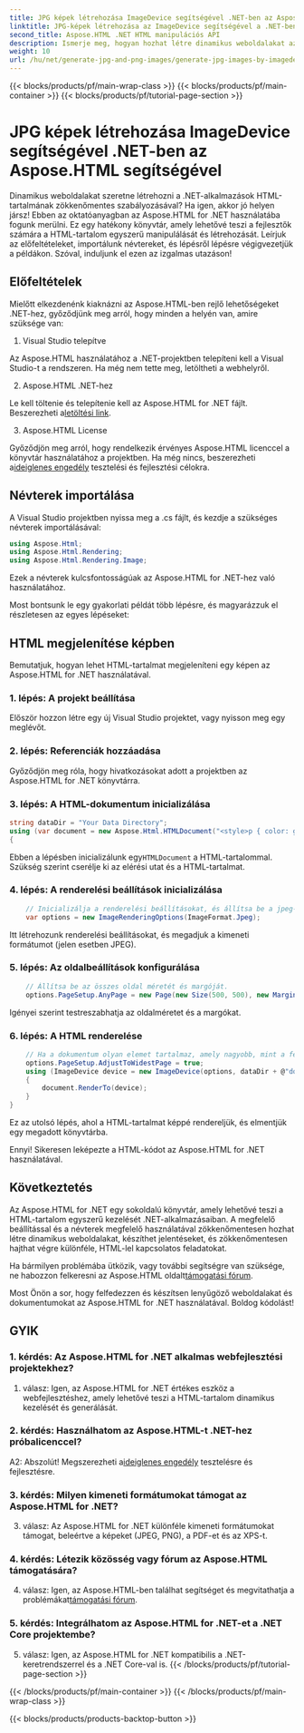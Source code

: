 ```yaml
---
title: JPG képek létrehozása ImageDevice segítségével .NET-ben az Aspose.HTML segítségével
linktitle: JPG-képek létrehozása az ImageDevice segítségével a .NET-ben
second_title: Aspose.HTML .NET HTML manipulációs API
description: Ismerje meg, hogyan hozhat létre dinamikus weboldalakat az Aspose.HTML for .NET használatával. Ez a lépésenkénti oktatóanyag az előfeltételeket, a névtereket és a HTML képekben való megjelenítését ismerteti.
weight: 10
url: /hu/net/generate-jpg-and-png-images/generate-jpg-images-by-imagedevice/
---
```


{{< blocks/products/pf/main-wrap-class >}}
{{< blocks/products/pf/main-container >}}
{{< blocks/products/pf/tutorial-page-section >}}

# JPG képek létrehozása ImageDevice segítségével .NET-ben az Aspose.HTML segítségével


Dinamikus weboldalakat szeretne létrehozni a .NET-alkalmazások HTML-tartalmának zökkenőmentes szabályozásával? Ha igen, akkor jó helyen jársz! Ebben az oktatóanyagban az Aspose.HTML for .NET használatába fogunk merülni. Ez egy hatékony könyvtár, amely lehetővé teszi a fejlesztők számára a HTML-tartalom egyszerű manipulálását és létrehozását. Leírjuk az előfeltételeket, importálunk névtereket, és lépésről lépésre végigvezetjük a példákon. Szóval, induljunk el ezen az izgalmas utazáson!

## Előfeltételek

Mielőtt elkezdenénk kiaknázni az Aspose.HTML-ben rejlő lehetőségeket .NET-hez, győződjünk meg arról, hogy minden a helyén van, amire szüksége van:

1. Visual Studio telepítve

Az Aspose.HTML használatához a .NET-projektben telepíteni kell a Visual Studio-t a rendszeren. Ha még nem tette meg, letöltheti a webhelyről.

2. Aspose.HTML .NET-hez

 Le kell töltenie és telepítenie kell az Aspose.HTML for .NET fájlt. Beszerezheti a[letöltési link](https://releases.aspose.com/html/net/).

3. Aspose.HTML License

Győződjön meg arról, hogy rendelkezik érvényes Aspose.HTML licenccel a könyvtár használatához a projektben. Ha még nincs, beszerezheti a[ideiglenes engedély](https://purchase.aspose.com/temporary-license/) tesztelési és fejlesztési célokra.

## Névterek importálása

A Visual Studio projektben nyissa meg a .cs fájlt, és kezdje a szükséges névterek importálásával:

```csharp
using Aspose.Html;
using Aspose.Html.Rendering;
using Aspose.Html.Rendering.Image;
```

Ezek a névterek kulcsfontosságúak az Aspose.HTML for .NET-hez való használatához.

Most bontsunk le egy gyakorlati példát több lépésre, és magyarázzuk el részletesen az egyes lépéseket:

## HTML megjelenítése képben

Bemutatjuk, hogyan lehet HTML-tartalmat megjeleníteni egy képen az Aspose.HTML for .NET használatával.

### 1. lépés: A projekt beállítása

Először hozzon létre egy új Visual Studio projektet, vagy nyisson meg egy meglévőt.

### 2. lépés: Referenciák hozzáadása

Győződjön meg róla, hogy hivatkozásokat adott a projektben az Aspose.HTML for .NET könyvtárra.

### 3. lépés: A HTML-dokumentum inicializálása

```csharp
string dataDir = "Your Data Directory";
using (var document = new Aspose.Html.HTMLDocument("<style>p { color: green; }</style><p>my first paragraph</p>", @"c:\work\"))
{
```

 Ebben a lépésben inicializálunk egy`HTMLDocument` a HTML-tartalommal. Szükség szerint cserélje ki az elérési utat és a HTML-tartalmat.

### 4. lépés: A renderelési beállítások inicializálása

```csharp
    // Inicializálja a renderelési beállításokat, és állítsa be a jpeg-et kimeneti formátumként
    var options = new ImageRenderingOptions(ImageFormat.Jpeg);
```

Itt létrehozunk renderelési beállításokat, és megadjuk a kimeneti formátumot (jelen esetben JPEG).

### 5. lépés: Az oldalbeállítások konfigurálása

```csharp
    // Állítsa be az összes oldal méretét és margóját.
    options.PageSetup.AnyPage = new Page(new Size(500, 500), new Margin(50, 50, 50, 50));
```

Igényei szerint testreszabhatja az oldalméretet és a margókat.

### 6. lépés: A HTML renderelése

```csharp
    // Ha a dokumentum olyan elemet tartalmaz, amely nagyobb, mint a felhasználó oldalmérete által előre meghatározott, a kimeneti oldalak módosításra kerülnek.
    options.PageSetup.AdjustToWidestPage = true;
    using (ImageDevice device = new ImageDevice(options, dataDir + @"document_out.jpg"))
    {
        document.RenderTo(device);
    }
}
```

Ez az utolsó lépés, ahol a HTML-tartalmat képpé rendereljük, és elmentjük egy megadott könyvtárba.

Ennyi! Sikeresen leképezte a HTML-kódot az Aspose.HTML for .NET használatával.

## Következtetés

Az Aspose.HTML for .NET egy sokoldalú könyvtár, amely lehetővé teszi a HTML-tartalom egyszerű kezelését .NET-alkalmazásaiban. A megfelelő beállítással és a névterek megfelelő használatával zökkenőmentesen hozhat létre dinamikus weboldalakat, készíthet jelentéseket, és zökkenőmentesen hajthat végre különféle, HTML-lel kapcsolatos feladatokat.

 Ha bármilyen problémába ütközik, vagy további segítségre van szüksége, ne habozzon felkeresni az Aspose.HTML oldalt[támogatási fórum](https://forum.aspose.com/).

Most Önön a sor, hogy felfedezzen és készítsen lenyűgöző weboldalakat és dokumentumokat az Aspose.HTML for .NET használatával. Boldog kódolást!

## GYIK

### 1. kérdés: Az Aspose.HTML for .NET alkalmas webfejlesztési projektekhez?
   
1. válasz: Igen, az Aspose.HTML for .NET értékes eszköz a webfejlesztéshez, amely lehetővé teszi a HTML-tartalom dinamikus kezelését és generálását.

### 2. kérdés: Használhatom az Aspose.HTML-t .NET-hez próbalicenccel?
   
 A2: Abszolút! Megszerezheti a[ideiglenes engedély](https://purchase.aspose.com/temporary-license/) tesztelésre és fejlesztésre.

### 3. kérdés: Milyen kimeneti formátumokat támogat az Aspose.HTML for .NET?
   
3. válasz: Az Aspose.HTML for .NET különféle kimeneti formátumokat támogat, beleértve a képeket (JPEG, PNG), a PDF-et és az XPS-t.

### 4. kérdés: Létezik közösség vagy fórum az Aspose.HTML támogatására?
   
 4. válasz: Igen, az Aspose.HTML-ben találhat segítséget és megvitathatja a problémákat[támogatási fórum](https://forum.aspose.com/).

### 5. kérdés: Integrálhatom az Aspose.HTML for .NET-et a .NET Core projektembe?

5. válasz: Igen, az Aspose.HTML for .NET kompatibilis a .NET-keretrendszerrel és a .NET Core-val is.
{{< /blocks/products/pf/tutorial-page-section >}}

{{< /blocks/products/pf/main-container >}}
{{< /blocks/products/pf/main-wrap-class >}}

{{< blocks/products/products-backtop-button >}}
